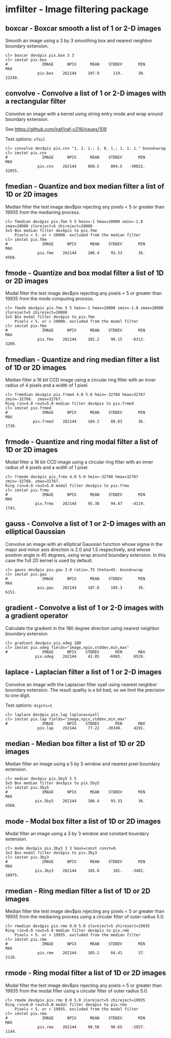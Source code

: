 # imfilter - Image filtering package

## boxcar - Boxcar smooth a list of 1 or 2-D images

Smooth an image using a 3 by 3 smoothing box and nearest neighbor
boundary extension.

```
cl> boxcar dev$pix pix.box 3 3
cl> imstat pix.box
#               IMAGE      NPIX      MEAN    STDDEV       MIN       MAX
              pix.box    262144     107.9      119.       30.    12240.
```

## convolve - Convolve a list of 1 or 2-D images with a rectangular filter

Convolve an image with a kernel using string entry mode and wrap
around boundary extension.

See https://github.com/iraf/iraf-v216/issues/109

Test options: `xfail`
```
cl> convolve dev$pix pix.cnv "1. 1. 1.; 1. 0. 1.; 1. 1. 1." bound=wrap
cl> imstat pix.cnv
#               IMAGE      NPIX      MEAN    STDDEV       MIN       MAX
              pix.cnv    262144     860.5     804.5   -30822.    32055.
```

## fmedian - Quantize and box median filter a list of 1D or 2D images

Median filter the test image dev$pix rejecting any pixels < 5 or
greater than 19935 from the medianing process.

```
cl> fmedian dev$pix pix.fme 5 5 hmin=-1 hmax=20000 zmin=-1.0 zmax=20000 zloreject=5 zhireject=20000
5x5 Box median filter dev$pix to pix.fme
    Pixels < 5. or > 20000. excluded from the median filter
cl> imstat pix.fme
#               IMAGE      NPIX      MEAN    STDDEV       MIN       MAX
              pix.fme    262144     106.4     93.33       36.     4568.
```

## fmode - Quantize and box modal filter a list of 1D or 2D images

Modal filter the test image dev$pix rejecting any pixels < 5 or
greater than 19935 from the mode computing process.

```
cl> fmode dev$pix pix.fmo 5 5 hmin=-1 hmax=20000 zmin=-1.0 zmax=20000 zloreject=5 zhireject=20000
5x5 Box modal filter dev$pix to pix.fmo
    Pixels < 5. or > 20000. excluded from the modal filter
cl> imstat pix.fmo
#               IMAGE      NPIX      MEAN    STDDEV       MIN       MAX
              pix.fmo    262144     102.2     96.15    -6312.     3280.
```

## frmedian - Quantize and ring median filter a list of 1D or 2D images

Median filter a 16 bit CCD image using a circular ring filter with an
inner radius of 4 pixels and a width of 1 pixel.
    
```
cl> frmedian dev$pix pix.frmed 4.0 5.0 hmin=-32768 hmax=32767 zmin=-32768.  zmax=32767.
Ring rin=4.0 rout=5.0 median filter dev$pix to pix.frmed
cl> imstat pix.frmed
#               IMAGE      NPIX      MEAN    STDDEV       MIN       MAX
            pix.frmed    262144     104.2     80.83       36.     1738.
```

## frmode - Quantize and ring modal filter a list of 1D or 2D images

Modal filter a 16 bit CCD image using a circular ring filter with an
inner radius of 4 pixels and a width of 1 pixel.

```
cl> frmode dev$pix pix.frmo 4.0 5.0 hmin=-32768 hmax=32767 zmin=-32768. zmax=32767.
Ring rin=4.0 rout=5.0 modal filter dev$pix to pix.frmo
cl> imstat pix.frmo
#               IMAGE      NPIX      MEAN    STDDEV       MIN       MAX
             pix.frmo    262144     95.38     94.47    -4119.     1743.
```

## gauss - Convolve a list of 1 or 2-D images with an elliptical Gaussian

Convolve an image with an elliptical Gaussian function whose sigma in
the major and minor axis direction is 2.0 and 1.5 respectively, and
whose position angle is 45 degrees, using wrap around boundary
extension. In this case the full 2D kernel is used by default.

```
cl> gauss dev$pix pix.gau 2.0 ratio=.75 theta=45. bound=wrap
cl> imstat pix.gau
#               IMAGE      NPIX      MEAN    STDDEV       MIN       MAX
              pix.gau    262144     107.8     105.3       36.     6151.
```

## gradient - Convolve a list of 1 or 2-D images with a gradient operator

Calculate the gradient in the 180 degree direction using nearest
neighbor boundary extension.

```
cl> gradient dev$pix pix.odeg 180
cl> imstat pix.odeg fields="image,npix,stddev,min,max"
#               IMAGE      NPIX    STDDEV       MIN       MAX
             pix.odeg    262144     42.85    -6983.     6529.
``` 

## laplace - Laplacian filter a list of 1 or 2-D images

Convolve an image with the Laplacian filter xyall using nearest
neighbor boundary extension. The result quality is a bit bad, so we
limit the precision to one digit.

Test options: `digits=1`
```
cl> laplace dev$pix pix.lap laplace=xyall
cl> imstat pix.lap fields="image,npix,stddev,min,max"
#               IMAGE      NPIX    STDDEV       MIN       MAX
              pix.lap    262144     77.22   -20349.     4191.
```

## median - Median box filter a list of 1D or 2D images

Median filter an image using a 5 by 5 window and nearest pixel
boundary extension.
    
```
cl> median dev$pix pix.5by5 5 5
5x5 Box median filter dev$pix to pix.5by5
cl> imstat pix.5by5
#               IMAGE      NPIX      MEAN    STDDEV       MIN       MAX
             pix.5by5    262144     106.4     93.33       36.     4568.
```

## mode - Modal box filter a list of 1D or 2D images

Modal filter an image using a 3 by 3 window and constant boundary
extension.

```
cl> mode dev$pix pix.3by3 3 3 boun=const const=0.
3x3 Box modal filter dev$pix to pix.3by3
cl> imstat pix.3by3
#               IMAGE      NPIX      MEAN    STDDEV       MIN       MAX
             pix.3by3    262144     105.8      101.    -3482.    10975.
```

## rmedian - Ring median filter a list of 1D or 2D images

Median filter the test image dev$pix rejecting any pixels < 5 or
greater than 19935 from the medianing process using a circular filter
of outer radius 5.0.
    
```
cl> rmedian dev$pix pix.rme 0.0 5.0 zloreject=5 zhireject=19935
Ring rin=0.0 rout=5.0 median filter dev$pix to pix.rme
    Pixels < 5. or > 19935. excluded from the median filter
cl> imstat pix.rme
#               IMAGE      NPIX      MEAN    STDDEV       MIN       MAX
              pix.rme    262144     105.2     84.41       37.     2110.
```

## rmode - Ring modal filter a list of 1D or 2D images

Modal filter the test image dev$pix rejecting any pixels < 5 or
greater than 19935 from the modal filter using a circular filter of
outer radius 5.0.
    
```
cl> rmode dev$pix pix.rmo 0.0 5.0 zloreject=5 zhireject=19935
Ring rin=0.0 rout=5.0 modal filter dev$pix to pix.rmo
    Pixels < 5. or > 19935. excluded from the modal filter
cl> imstat pix.rmo
#               IMAGE      NPIX      MEAN    STDDEV       MIN       MAX
              pix.rmo    262144     98.58     90.65    -2937.     1144.
```
